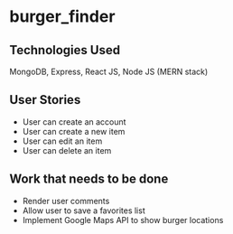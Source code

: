 # burger_finder

## Technologies Used
MongoDB, Express, React JS, Node JS (MERN stack)

## User Stories
* User can create an account
* User can create a new item
* User can edit an item
* User can delete an item

## Work that needs to be done
* Render user comments
* Allow user to save a favorites list
* Implement Google Maps API to show burger locations
